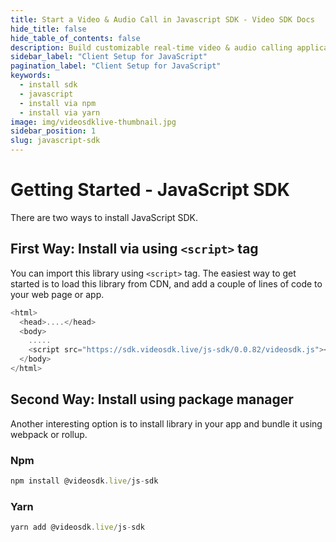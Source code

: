 ```yaml
---
title: Start a Video & Audio Call in Javascript SDK - Video SDK Docs
hide_title: false
hide_table_of_contents: false
description: Build customizable real-time video & audio calling applications in Javascript SDK using Video SDK add live Video & Audio conferencing to your applications.
sidebar_label: "Client Setup for JavaScript"
pagination_label: "Client Setup for JavaScript"
keywords:
  - install sdk
  - javascript
  - install via npm
  - install via yarn
image: img/videosdklive-thumbnail.jpg
sidebar_position: 1
slug: javascript-sdk
---
```


# Getting Started - JavaScript SDK

There are two ways to install JavaScript SDK.

## First Way: Install via using `<script>` tag

You can import this library using `<script>` tag. The easiest way to get started is to load this library from CDN, and add a couple of lines of code to your web page or app.

```js title="Install via <script>"
<html>
  <head>....</head>
  <body>
    .....
    <script src="https://sdk.videosdk.live/js-sdk/0.0.82/videosdk.js"></script>
  </body>
</html>
```

## Second Way: Install using package manager

Another interesting option is to install library in your app and bundle it using webpack or rollup.

### Npm

```js
npm install @videosdk.live/js-sdk
```

### Yarn

```js
yarn add @videosdk.live/js-sdk
```
